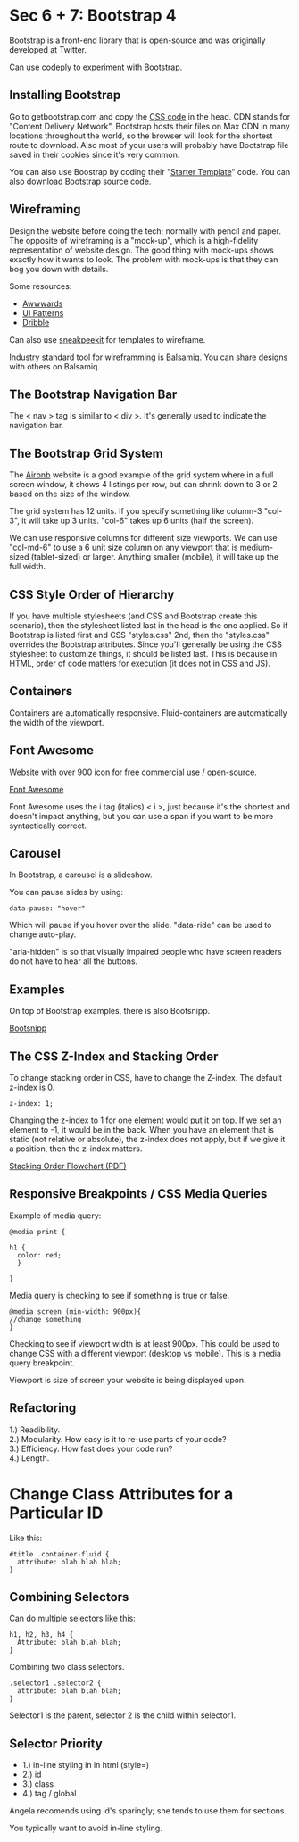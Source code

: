 # Sec 6 + 7: Bootstrap 4

Bootstrap is a front-end library that is open-source and was originally developed at Twitter. 

Can use [codeply](https://www.codeply.com/) to experiment with Bootstrap. 

## Installing Bootstrap

Go to getbootstrap.com and copy the [CSS code](https://getbootstrap.com/docs/4.3/getting-started/introduction/) in the head. CDN stands for "Content Delivery Network". Bootstrap hosts their files on Max CDN in many locations throughout the world, so the browser will look for the shortest route to download. Also most of your users will probably have Bootstrap file saved in their cookies since it's very common. 

You can also use Boostrap by coding their "[Starter Template](https://getbootstrap.com/docs/4.3/getting-started/introduction/#starter-template)" code. You can also download Bootstrap source code. 

## Wireframing

Design the website before doing the tech; normally with pencil and paper. The opposite of wireframing is a "mock-up", which is a high-fidelity representation of website design. The good thing with mock-ups shows exactly how it wants to look. The problem with mock-ups is that they can bog you down with details. 

Some resources:

* [Awwwards](https://awwwards.com)
* [UI Patterns](https://ui-patterns.com)
* [Dribble](https://dribble.com)

Can also use [sneakpeekit](sneakpeekit.com) for templates to wireframe. 

Industry standard tool for wireframming is [Balsamiq](https://balsamiq.cloud). You can share designs with others on Balsamiq. 

## The Bootstrap Navigation Bar

The < nav > tag is similar to < div >. It's generally used to indicate the navigation bar. 

## The Bootstrap Grid System

The [Airbnb](https://www.airbnb.com/) website is a good example of the grid system where in a full screen window, it shows 4 listings per row, but can shrink down to 3 or 2 based on the size of the window. 

The grid system has 12 units. If you specify something like column-3 "col-3", it will take up 3 units. "col-6" takes up 6 units (half the screen). 

We can use responsive columns for different size viewports. We can use "col-md-6" to use a 6 unit size column on any viewport that is medium-sized (tablet-sized) or larger. Anything smaller (mobile), it will take up the full width. 

## CSS Style Order of Hierarchy

If you have multiple stylesheets (and CSS and Bootstrap create this scenario), then the stylesheet listed last in the head is the one applied. So if Bootstrap is listed first and CSS "styles.css" 2nd, then the "styles.css" overrides the Bootstrap attributes. Since you'll generally be using the CSS stylesheet to customize things, it should be listed last. This is because in HTML, order of code matters for execution (it does not in CSS and JS). 

## Containers

Containers are automatically responsive. Fluid-containers are automatically the width of the viewport. 

## Font Awesome

Website with over 900 icon for free commercial use / open-source. 

[Font Awesome](https://fontawesome.com/)

Font Awesome uses the i tag (italics) < i >, just because it's the shortest and doesn't impact anything, but you can use a span if you want to be more syntactically correct. 

## Carousel

In Bootstrap, a carousel is a slideshow. 

You can pause slides by using:

```
data-pause: "hover"
```

Which will pause if you hover over the slide. "data-ride" can be used to change auto-play. 

"aria-hidden" is so that visually impaired people who have screen readers do not have to hear all the buttons. 

## Examples

On top of Bootstrap examples, there is also Bootsnipp. 

[Bootsnipp](https://bootsnipp.com)

## The CSS Z-Index and Stacking Order

To change stacking order in CSS, have to change the Z-index. The default z-index is 0. 

```
z-index: 1;
```
Changing the z-index to 1 for one element would put it on top. If we set an element to -1, it would be in the back. When you have an element that is static (not relative or absolute), the z-index does not apply, but if we give it a position, then the z-index matters.

[Stacking Order Flowchart (PDF)](https://drive.google.com/uc?export=download&id=13Z1_Fgbh3QESIIoFpXUgo1F4sVjB9di2)


## Responsive Breakpoints / CSS Media Queries

Example of media query:

```
@media print {

h1 {
  color: red;
  }

}
```
Media query is checking to see if something is true or false. 

```
@media screen (min-width: 900px){
//change something
}
```

Checking to see if viewport width is at least 900px. This could be used to change CSS with a different viewport (desktop vs mobile). This is a media query breakpoint. 

Viewport is size of screen your website is being displayed upon. 


## Refactoring

1.) Readibility. <br>
2.) Modularity. How easy is it to re-use parts of your code? <br>
3.) Efficiency. How fast does your code run? <br>
4.) Length. 

# Change Class Attributes for a Particular ID

Like this:

```
#title .container-fluid {
  attribute: blah blah blah;
}
```

## Combining Selectors

Can do multiple selectors like this:

```
h1, h2, h3, h4 {
  Attribute: blah blah blah;
}
```

Combining two class selectors. 
 
```
.selector1 .selector2 {
  attribute: blah blah blah;
}
```
  
Selector1 is the parent, selector 2 is the child within selector1. 

## Selector Priority

* 1.) in-line styling in in html (style=)
* 2.) id
* 3.) class
* 4.) tag / global

Angela recomends using id's sparingly; she tends to use them for sections. 

You typically want to avoid in-line styling. 
